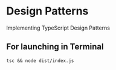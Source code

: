 # Design Patterns
Implementing TypeScript Design Patterns

## For launching in Terminal
`tsc && node dist/index.js`